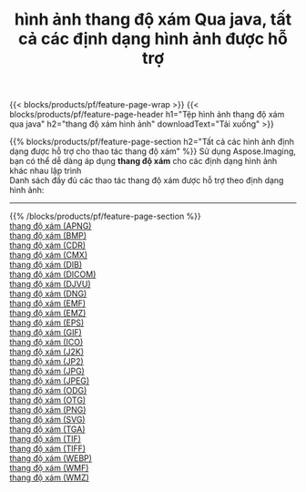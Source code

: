 ﻿---
title: hình ảnh thang độ xám Qua java, tất cả các định dạng hình ảnh được hỗ trợ 
weight: 3920
url: /vi/java/grayscale 
lang: vi
langdirlevel: 2
locales: zh-hans,ja,it,ru,de,es,fr,nl,id,lt,pl,pt,vi,tr,ko,zh-hant,ar,hi,th,sv,cs,uk,he
description: Sử dụng Aspose.Imaging, bạn có thể dễ dàng thang độ xám hình ảnh qua java
---

{{< blocks/products/pf/feature-page-wrap >}}
{{< blocks/products/pf/feature-page-header h1="Tệp hình ảnh thang độ xám qua java" h2="thang độ xám hình ảnh" downloadText="Tải xuống" >}}


{{% blocks/products/pf/feature-page-section  h2="Tất cả các hình ảnh định dạng được hỗ trợ cho thao tác thang độ xám" %}}
Sử dụng Aspose.Imaging, bạn có thể dễ dàng áp dụng **thang độ xám** cho các định dạng hình ảnh khác nhau lập trình
<br/>
Danh sách đầy đủ các thao tác thang độ xám được hỗ trợ theo định dạng hình ảnh:
<hr/>
{{% /blocks/products/pf/feature-page-section %}}
<div class="container-fluid productfamilypage bg-gray">
    <div class="convertypes bg-gray agp-content section">
        <div class="container">
		<div class="row other-converters">
		    <div class='col-md-2 other-converter remove-lp remove-rp'><a href="/imaging/vi/java/grayscale/apng" >thang độ xám (APNG)</a></div><div class='col-md-2 other-converter remove-lp remove-rp'><a href="/imaging/vi/java/grayscale/bmp" >thang độ xám (BMP)</a></div><div class='col-md-2 other-converter remove-lp remove-rp'><a href="/imaging/vi/java/grayscale/cdr" >thang độ xám (CDR)</a></div><div class='col-md-2 other-converter remove-lp remove-rp'><a href="/imaging/vi/java/grayscale/cmx" >thang độ xám (CMX)</a></div><div class='col-md-2 other-converter remove-lp remove-rp'><a href="/imaging/vi/java/grayscale/dib" >thang độ xám (DIB)</a></div><div class='col-md-2 other-converter remove-lp remove-rp'><a href="/imaging/vi/java/grayscale/dicom" >thang độ xám (DICOM)</a></div><div class='col-md-2 other-converter remove-lp remove-rp'><a href="/imaging/vi/java/grayscale/djvu" >thang độ xám (DJVU)</a></div><div class='col-md-2 other-converter remove-lp remove-rp'><a href="/imaging/vi/java/grayscale/dng" >thang độ xám (DNG)</a></div><div class='col-md-2 other-converter remove-lp remove-rp'><a href="/imaging/vi/java/grayscale/emf" >thang độ xám (EMF)</a></div><div class='col-md-2 other-converter remove-lp remove-rp'><a href="/imaging/vi/java/grayscale/emz" >thang độ xám (EMZ)</a></div><div class='col-md-2 other-converter remove-lp remove-rp'><a href="/imaging/vi/java/grayscale/eps" >thang độ xám (EPS)</a></div><div class='col-md-2 other-converter remove-lp remove-rp'><a href="/imaging/vi/java/grayscale/gif" >thang độ xám (GIF)</a></div><div class='col-md-2 other-converter remove-lp remove-rp'><a href="/imaging/vi/java/grayscale/ico" >thang độ xám (ICO)</a></div><div class='col-md-2 other-converter remove-lp remove-rp'><a href="/imaging/vi/java/grayscale/j2k" >thang độ xám (J2K)</a></div><div class='col-md-2 other-converter remove-lp remove-rp'><a href="/imaging/vi/java/grayscale/jp2" >thang độ xám (JP2)</a></div><div class='col-md-2 other-converter remove-lp remove-rp'><a href="/imaging/vi/java/grayscale/jpg" >thang độ xám (JPG)</a></div><div class='col-md-2 other-converter remove-lp remove-rp'><a href="/imaging/vi/java/grayscale/jpeg" >thang độ xám (JPEG)</a></div><div class='col-md-2 other-converter remove-lp remove-rp'><a href="/imaging/vi/java/grayscale/odg" >thang độ xám (ODG)</a></div><div class='col-md-2 other-converter remove-lp remove-rp'><a href="/imaging/vi/java/grayscale/otg" >thang độ xám (OTG)</a></div><div class='col-md-2 other-converter remove-lp remove-rp'><a href="/imaging/vi/java/grayscale/png" >thang độ xám (PNG)</a></div><div class='col-md-2 other-converter remove-lp remove-rp'><a href="/imaging/vi/java/grayscale/svg" >thang độ xám (SVG)</a></div><div class='col-md-2 other-converter remove-lp remove-rp'><a href="/imaging/vi/java/grayscale/tga" >thang độ xám (TGA)</a></div><div class='col-md-2 other-converter remove-lp remove-rp'><a href="/imaging/vi/java/grayscale/tif" >thang độ xám (TIF)</a></div><div class='col-md-2 other-converter remove-lp remove-rp'><a href="/imaging/vi/java/grayscale/tiff" >thang độ xám (TIFF)</a></div><div class='col-md-2 other-converter remove-lp remove-rp'><a href="/imaging/vi/java/grayscale/webp" >thang độ xám (WEBP)</a></div><div class='col-md-2 other-converter remove-lp remove-rp'><a href="/imaging/vi/java/grayscale/wmf" >thang độ xám (WMF)</a></div><div class='col-md-2 other-converter remove-lp remove-rp'><a href="/imaging/vi/java/grayscale/wmz" >thang độ xám (WMZ)</a></div>
                </div>
        </div>
    </div>
</div>
<br/>
